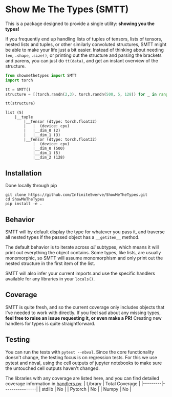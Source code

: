 # Show Me The Types (SMTT)
This is a package designed to provide a single utility:
**showing you the types!**

If you frequently end up handling lists of tuples of tensors, lists of tensors, nested lists and tuples, or other similarly convoluted structures, SMTT might be able to make your life just a bit easier. Instead of thinking about needing `len`, `.shape`, `.size()`, or printing out the structure and parsing the brackets and parens, you can just do `tt(data)`, and get an instant overview of the structure.  

```python
from showmethetypes import SMTT
import torch

tt = SMTT()
structure = [(torch.randn(2,3), torch.randn(500, 5, 128)) for _ in range(5)]

tt(structure)
```
```
list (5)
    |__tuple
        |__Tensor (dtype: torch.float32)
        |   |  (device: cpu)
        |   |__dim_0 (2)
        |   |__dim_1 (3)
        |__Tensor (dtype: torch.float32)
            |  (device: cpu)
            |__dim_0 (500)
            |__dim_1 (5)
            |__dim_2 (128)
```
## Installation
Done locally through pip
```
git clone https://github.com/InfiniteSwerve/ShowMeTheTypes.git
cd ShowMeTheTypes
pip install -e .
```
## Behavior 
SMTT will by default display the type for whatever you pass it, and traverse all nested types if the passed object has a `__getitem__` method.

The default behavior is to iterate across *all* subtypes, which means it will print out everything the object contains. Some types, like lists, are usually monomorphic, so SMTT will assume monomorphism and only print out the nested structure in the first item of the list. 

SMTT will also infer your current imports and use the specific handlers available for any libraries in your `locals()`.
## Coverage
SMTT is quite fresh, and so the current coverage only includes objects that I've needed to work with directly. 
If you feel sad about any missing types, **feel free to raise an issue requesting it, or even make a PR!** Creating new handlers for types is quite straightforward. 
## Testing
You can run the tests with `pytest --nbval`.
Since the core functionality doesn't change, the testing focus is on regression tests. For this we use pytest and nbval, using the cell outputs of jupyter notebooks to make sure the untouched cell outputs haven't changed.



The libraries with any coverage are listed here, and you can find detailed coverage information in [handlers.py](https://github.com/InfiniteSwerve/ShowMeTheTypes/blob/main/showmethetypes/handlers.py). 
| Library | Total Coverage |
|---------|----------------|
| stdlib  | No             |
| Pytorch | No             |
| Numpy   | No             |

